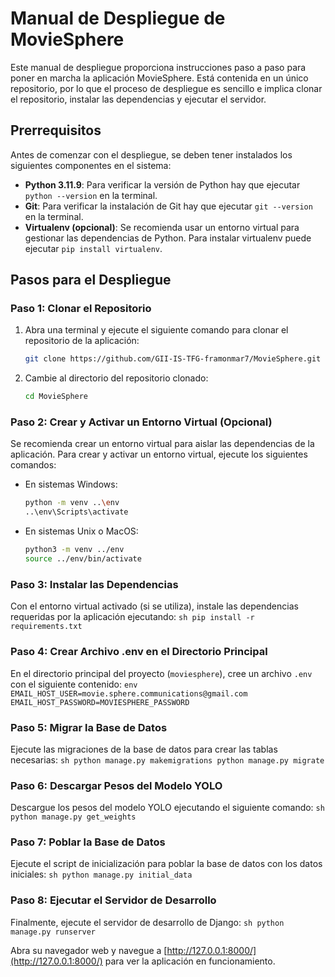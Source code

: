 # Manual de Despliegue de MovieSphere

Este manual de despliegue proporciona instrucciones paso a paso para poner en marcha la aplicación MovieSphere. Está contenida en un único repositorio, por lo que el proceso de despliegue es sencillo e implica clonar el repositorio, instalar las dependencias y ejecutar el servidor.

## Prerrequisitos

Antes de comenzar con el despliegue, se deben tener instalados los siguientes componentes en el sistema:

- **Python 3.11.9**: Para verificar la versión de Python hay que ejecutar `python --version` en la terminal.
- **Git**: Para verificar la instalación de Git hay que ejecutar `git --version` en la terminal.
- **Virtualenv (opcional)**: Se recomienda usar un entorno virtual para gestionar las dependencias de Python. Para instalar virtualenv puede ejecutar `pip install virtualenv`.

## Pasos para el Despliegue

### Paso 1: Clonar el Repositorio

1. Abra una terminal y ejecute el siguiente comando para clonar el repositorio de la aplicación:
    ```sh
    git clone https://github.com/GII-IS-TFG-framonmar7/MovieSphere.git
    ```

2. Cambie al directorio del repositorio clonado:
    ```sh
    cd MovieSphere
    ```

### Paso 2: Crear y Activar un Entorno Virtual (Opcional)

Se recomienda crear un entorno virtual para aislar las dependencias de la aplicación. Para crear y activar un entorno virtual, ejecute los siguientes comandos:

- En sistemas Windows:
    ```sh
    python -m venv ..\env
    ..\env\Scripts\activate
    ```
    
- En sistemas Unix o MacOS:
    ```sh
    python3 -m venv ../env
    source ../env/bin/activate
    ```

### Paso 3: Instalar las Dependencias

Con el entorno virtual activado (si se utiliza), instale las dependencias requeridas por la aplicación ejecutando:
    ```sh
    pip install -r requirements.txt
    ```

### Paso 4: Crear Archivo .env en el Directorio Principal

En el directorio principal del proyecto (`moviesphere`), cree un archivo `.env` con el siguiente contenido:
    ```env
    EMAIL_HOST_USER=movie.sphere.communications@gmail.com
    EMAIL_HOST_PASSWORD=MOVIESPHERE_PASSWORD
    ```

### Paso 5: Migrar la Base de Datos

Ejecute las migraciones de la base de datos para crear las tablas necesarias:
    ```sh
    python manage.py makemigrations
    python manage.py migrate
    ```

### Paso 6: Descargar Pesos del Modelo YOLO

Descargue los pesos del modelo YOLO ejecutando el siguiente comando:
    ```sh
    python manage.py get_weights
    ```

### Paso 7: Poblar la Base de Datos

Ejecute el script de inicialización para poblar la base de datos con los datos iniciales:
    ```sh
    python manage.py initial_data
    ```

### Paso 8: Ejecutar el Servidor de Desarrollo

Finalmente, ejecute el servidor de desarrollo de Django:
    ```sh
    python manage.py runserver
    ```

Abra su navegador web y navegue a [http://127.0.0.1:8000/](http://127.0.0.1:8000/) para ver la aplicación en funcionamiento.